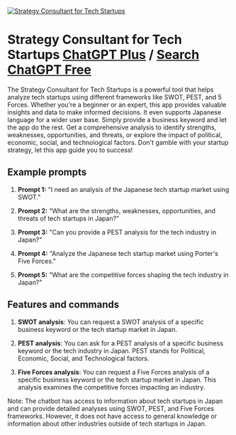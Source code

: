 
[![Strategy Consultant for Tech Startups](https://files.oaiusercontent.com/file-daitaTdriyTgdZLpQsbTAkpS?se=2123-10-19T11%3A54%3A17Z&sp=r&sv=2021-08-06&sr=b&rscc=max-age%3D31536000%2C%20immutable&rscd=attachment%3B%20filename%3De4ff362e-c04b-432d-bce4-a1450114fb15.png&sig=VSYjEKNqwdhtPY9BOVB90oASPgCPb%2B56768c6Wa0tkw%3D)](https://chat.openai.com/g/g-fdGbwO5Y8-strategy-consultant-for-tech-startups)

# Strategy Consultant for Tech Startups [ChatGPT Plus](https://chat.openai.com/g/g-fdGbwO5Y8-strategy-consultant-for-tech-startups) / [Search ChatGPT Free](https://gptcall.net/index.html#/?search=Strategy%20Consultant%20for%20Tech%20Startups)

The Strategy Consultant for Tech Startups is a powerful tool that helps analyze tech startups using different frameworks like SWOT, PEST, and 5 Forces. Whether you're a beginner or an expert, this app provides valuable insights and data to make informed decisions. It even supports Japanese language for a wider user base. Simply provide a business keyword and let the app do the rest. Get a comprehensive analysis to identify strengths, weaknesses, opportunities, and threats, or explore the impact of political, economic, social, and technological factors. Don't gamble with your startup strategy, let this app guide you to success!

## Example prompts

1. **Prompt 1:** "I need an analysis of the Japanese tech startup market using SWOT."

2. **Prompt 2:** "What are the strengths, weaknesses, opportunities, and threats of tech startups in Japan?"

3. **Prompt 3:** "Can you provide a PEST analysis for the tech industry in Japan?"

4. **Prompt 4:** "Analyze the Japanese tech startup market using Porter's Five Forces."

5. **Prompt 5:** "What are the competitive forces shaping the tech industry in Japan?"

## Features and commands

1. **SWOT analysis**: You can request a SWOT analysis of a specific business keyword or the tech startup market in Japan.

2. **PEST analysis**: You can ask for a PEST analysis of a specific business keyword or the tech industry in Japan. PEST stands for Political, Economic, Social, and Technological factors.

3. **Five Forces analysis**: You can request a Five Forces analysis of a specific business keyword or the tech startup market in Japan. This analysis examines the competitive forces impacting an industry.

Note: The chatbot has access to information about tech startups in Japan and can provide detailed analyses using SWOT, PEST, and Five Forces frameworks. However, it does not have access to general knowledge or information about other industries outside of tech startups in Japan.


